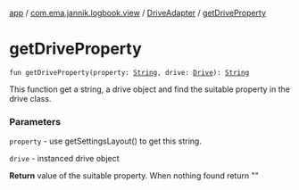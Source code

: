 [app](../../index.md) / [com.ema.jannik.logbook.view](../index.md) / [DriveAdapter](index.md) / [getDriveProperty](./get-drive-property.md)

# getDriveProperty

`fun getDriveProperty(property: `[`String`](https://kotlinlang.org/api/latest/jvm/stdlib/kotlin/-string/index.html)`, drive: `[`Drive`](../../com.ema.jannik.logbook.model.database/-drive/index.md)`): `[`String`](https://kotlinlang.org/api/latest/jvm/stdlib/kotlin/-string/index.html)

This function get a string, a drive object and find the suitable property in the drive class.

### Parameters

`property` - use getSettingsLayout() to get this string.

`drive` - instanced drive object

**Return**
value of the suitable property. When nothing found return ""

